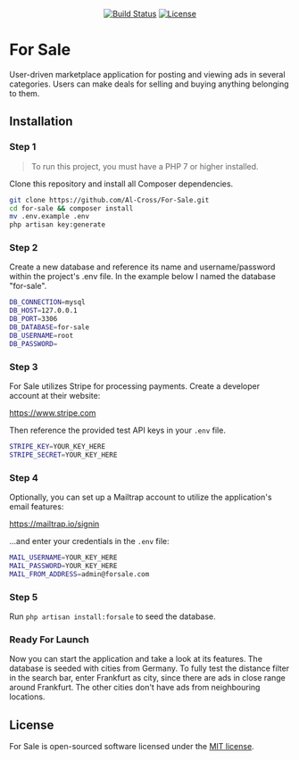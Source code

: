 
<p align="center">
<a href="https://travis-ci.org/github/Al-Cross/For-Sale"><img src="https://travis-ci.org/Al-Cross/For-Sale.svg?branch=main" alt="Build Status"></a>
<a href="https://packagist.org/packages/laravel/framework"><img src="https://poser.pugx.org/laravel/framework/license.svg" alt="License"></a>
</p>

# For Sale
User-driven marketplace application for posting and viewing ads in several categories. Users can make deals for selling and buying anything belonging to them.

## Installation

### Step 1

> To run this project, you must have a PHP 7 or higher installed.

Clone this repository and install all Composer dependencies.

```bash
git clone https://github.com/Al-Cross/For-Sale.git
cd for-sale && composer install
mv .env.example .env
php artisan key:generate
```

### Step 2
Create a new database and reference its name and username/password within the project's .env file. In the example below I named the database "for-sale".

```bash
DB_CONNECTION=mysql
DB_HOST=127.0.0.1
DB_PORT=3306
DB_DATABASE=for-sale
DB_USERNAME=root
DB_PASSWORD=
```

### Step 3
For Sale utilizes Stripe for processing payments. Create a developer account at their website:

https://www.stripe.com

Then reference the provided test API keys in your `.env` file.

```bash
STRIPE_KEY=YOUR_KEY_HERE
STRIPE_SECRET=YOUR_KEY_HERE
```

### Step 4
Optionally, you can set up a Mailtrap account to utilize the application's email features:

https://mailtrap.io/signin

...and enter your credentials in the `.env` file:

```bash
MAIL_USERNAME=YOUR_KEY_HERE
MAIL_PASSWORD=YOUR_KEY_HERE
MAIL_FROM_ADDRESS=admin@forsale.com
```

### Step 5

Run `php artisan install:forsale` to seed the database.

### Ready For Launch
Now you can start the application and take a look at its features. The database is seeded with cities from Germany. To fully test the distance filter in the search bar, enter Frankfurt as city, since there are ads in close range around Frankfurt. The other cities don't have ads from neighbouring locations.

## License

For Sale is open-sourced software licensed under the [MIT license](https://opensource.org/licenses/MIT).
